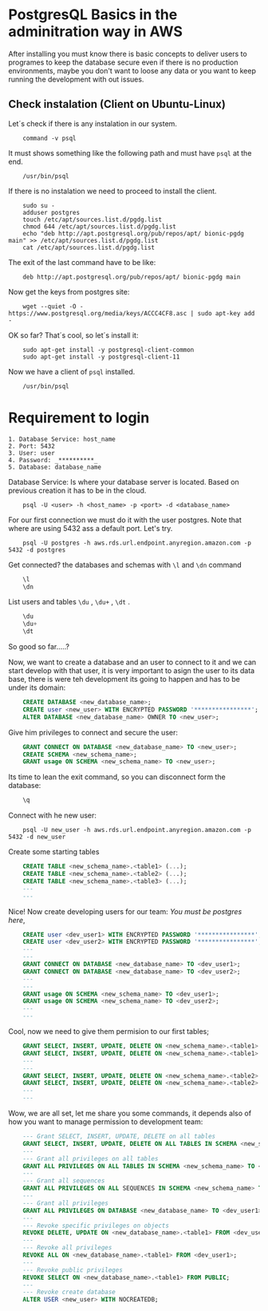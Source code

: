 # PostgresQL Basics in the adminitration way in AWS

After installing you must know there is basic concepts to deliver users to programes to keep the database secure even if there is no production environments, maybe you don't want to loose any data or you want to keep running the development with out issues.

## Check instalation (Client on Ubuntu-Linux)

Let´s check if there is any instalation in our system.

```shell
    command -v psql
```

It must shows something like the following path and must have ``` psql ``` at the end.
```shell
    /usr/bin/psql
```

If there is no instalation we need to proceed to install the client.
```shell
    sudo su -
    adduser postgres
    touch /etc/apt/sources.list.d/pgdg.list
    chmod 644 /etc/apt/sources.list.d/pgdg.list
    echo "deb http://apt.postgresql.org/pub/repos/apt/ bionic-pgdg main" >> /etc/apt/sources.list.d/pgdg.list
    cat /etc/apt/sources.list.d/pgdg.list
```

The exit of the last command have to be like:

```shell
    deb http://apt.postgresql.org/pub/repos/apt/ bionic-pgdg main
```

Now get the keys from postgres site:
```shell
    wget --quiet -O - https://www.postgresql.org/media/keys/ACCC4CF8.asc | sudo apt-key add -
```

OK so far? That´s cool, so let´s install it:

```shell
    sudo apt-get install -y postgresql-client-common
    sudo apt-get install -y postgresql-client-11
```

Now we have a client of ``` psql ``` installed.
```shell
    /usr/bin/psql
```

# Requirement to login 

    1. Database Service: host_name  
    2. Port: 5432
    3. User: user
    4. Password: _**********_
    5. Database: database_name

Database Service: Is where your database server is located. Based on previous creation it has to be in the cloud. 

```shell
    psql -U <user> -h <host_name> -p <port> -d <database_name>
```

For our first connection we must do it with the user postgres. Note that where are using 5432 ass a default port. Let's try.

```shell
    psql -U postgres -h aws.rds.url.endpoint.anyregion.amazon.com -p 5432 -d postgres
```

Get connected? the databases and schemas with ``` \l ``` and ``` \dn ``` command

```sql
    \l
    \dn
```

List users and tables ``` \du ``` , ``` \du+ ``` , ``` \dt ``` .

```sql
    \du 
    \du+
    \dt
```

So good so far.....?

Now, we want to create a database and an user to connect to it and we can start develop with that user, it is very important to asign the user to its data base, there is were teh development its going to happen and has to be under its domain:

```sql
    CREATE DATABASE <new_database_name>;
    CREATE user <new_user> WITH ENCRYPTED PASSWORD '****************';
    ALTER DATABASE <new_database_name> OWNER TO <new_user>;
```

Give him privileges to connect and secure the user:

```sql
    GRANT CONNECT ON DATABASE <new_database_name> TO <new_user>;
    CREATE SCHEMA <new_schema_name>;
    GRANT usage ON SCHEMA <new_schema_name> TO <new_user>;
```

Its time to lean the exit command, so you can disconnect form the database:

```sql
    \q
```

Connect with he new user:

```shell
    psql -U new_user -h aws.rds.url.endpoint.anyregion.amazon.com -p 5432 -d new_user
```

Create some starting tables

```sql
    CREATE TABLE <new_schema_name>.<table1> (...);
    CREATE TABLE <new_schema_name>.<table2> (...);
    CREATE TABLE <new_schema_name>.<table3> (...);
    ---
    ---
```

Nice! Now create developing users for our team: *You must be postgres here*, 

```sql
    CREATE user <dev_user1> WITH ENCRYPTED PASSWORD '****************';
    CREATE user <dev_user2> WITH ENCRYPTED PASSWORD '****************';
    ---
    ---
    GRANT CONNECT ON DATABASE <new_database_name> TO <dev_user1>;
    GRANT CONNECT ON DATABASE <new_database_name> TO <dev_user2>;
    ---
    ---
    GRANT usage ON SCHEMA <new_schema_name> TO <dev_user1>;
    GRANT usage ON SCHEMA <new_schema_name> TO <dev_user2>;
    ---
    ---
```

Cool, now we need to give them permision to our first tables;

```sql
    GRANT SELECT, INSERT, UPDATE, DELETE ON <new_schema_name>.<table1> TO <dev_user1>;
    GRANT SELECT, INSERT, UPDATE, DELETE ON <new_schema_name>.<table1> TO <dev_user2>;
    ---
    ---
    GRANT SELECT, INSERT, UPDATE, DELETE ON <new_schema_name>.<table2> TO <dev_user1>;
    GRANT SELECT, INSERT, UPDATE, DELETE ON <new_schema_name>.<table2> TO <dev_user2>;
    ---
    ---
```

Wow, we are all set, let me share you some commands, it depends also of how you want to manage permission to development team: 

```sql
    --- Grant SELECT, INSERT, UPDATE, DELETE on all tables
    GRANT SELECT, INSERT, UPDATE, DELETE ON ALL TABLES IN SCHEMA <new_schema_name> TO <dev_user1>;
    ---
    --- Grant all privileges on all tables
    GRANT ALL PRIVILEGES ON ALL TABLES IN SCHEMA <new_schema_name> TO <dev_user1>;
    --- 
    --- Grant all sequences
    GRANT ALL PRIVILEGES ON ALL SEQUENCES IN SCHEMA <new_schema_name> TO <dev_user1>;
    ---
    --- Grant all privileges
    GRANT ALL PRIVILEGES ON DATABASE <new_database_name> TO <dev_user1>;
    --- 
    --- Revoke specific privileges on objects
    REVOKE DELETE, UPDATE ON <new_database_name>.<table1> FROM <dev_user1>;
    --- 
    --- Revoke all privileges
    REVOKE ALL ON <new_database_name>.<table1> FROM <dev_user1>;
    --- 
    --- Revoke public privileges
    REVOKE SELECT ON <new_database_name>.<table1> FROM PUBLIC;
    --- 
    --- Revoke create database
    ALTER USER <new_user> WITH NOCREATEDB;
```


